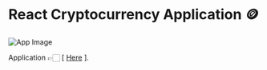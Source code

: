# React Cryptocurrency Application 🪙

![App Image](https://repository-images.githubusercontent.com/343939754/39c45600-7b84-11eb-9493-604b6403327a)

Application 👉🏻 [ [Here](https://cryptocurrency-marcelo-sebastian.netlify.app) ].
